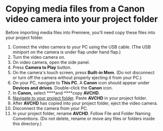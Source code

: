 # Copying media files from a Canon video camera into your project folder

Before importing media files into Premiere, you'll need copy these files into your project folder.

1. Connect the video camera to your PC using the USB cable. \(The USB miniport on the camera is under flap under hand flap.\)
2. Turn the video camera on.
3. On video camera, open the side panel.
4. Press **Camera to Play** button.
5. On the camera's touch screen, press **Built-in Mem**. \(Do not disconnect or turn off the camera without properly ejecting it from your PC.\)
6. On your PC, navigate to **This PC**. A **Canon** icon should appear under **Devices and drives**. Double-click the **Canon** icon.
7. In **Canon,** select ****and ****copy **AVCHD**.
8. [Navigate to your project folder](https://jjloomis.gitbooks.io/file-and-folder-management/content/navigating-folder-tree.html). Paste **AVCHD** in your project folder.
9. After **AVCHD** has copied into your project folder, eject the video camera. 
10. Disconnect the camera from your PC.
11. In your project folder, rename **AVCHD**. Follow File and Folder Naming Conventions. \(Do not delete, rename or move any files or folders inside this directory.\)

